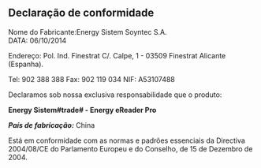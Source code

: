 ## Declaração de conformidade

Nome do Fabricante:Energy Sistem Soyntec S.A.  
DATA: 06/10/2014

Endereço: Pol. Ind. Finestrat C/. Calpe, 1 - 03509 Finestrat Alicante (Espanha).  

Tel: 902 388 388
Fax: 902 119 034
NIF: A53107488

Declaramos sob nossa exclusiva responsabilidade que o produto:

**Energy Sistem#trade# - Energy eReader Pro**

_**País de fabricação:**_ China  

Está em conformidade com as normas e padrões essenciais da Directiva 2004/08/CE do Parlamento Europeu e do Conselho, de 15 de Dezembro de 2004.
